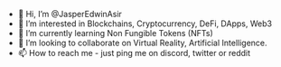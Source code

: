 - 👋 Hi, I’m @JasperEdwinAsir
- 👀 I’m interested in Blockchains, Cryptocurrency, DeFi, DApps, Web3 
- 🌱 I’m currently learning Non Fungible Tokens (NFTs)
- 💞️ I’m looking to collaborate on Virtual Reality, Artificial Intelligence. 
- 📫 How to reach me - just ping me on discord, twitter or reddit

<!---
JasperEdwinAsir/JasperEdwinAsir is a ✨ special ✨ repository because its `README.md` (this file) appears on your GitHub profile.
You can click the Preview link to take a look at your changes.
--->
